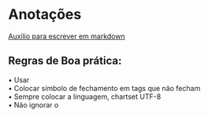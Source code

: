 # Anotações

[Auxilio para escrever em markdown](https://docs.github.com/pt/get-started/writing-on-github/getting-started-with-writing-and-formatting-on-github/basic-writing-and-formatting-syntax)

## Regras de Boa prática:
•	Usar <!DOCTYPE html>  
•	Colocar símbolo de fechamento em tags que não fecham <tag/>  
•	Sempre colocar a linguagem, chartset UTF-8  
•	Não ignorar o <title>, e não use em várias páginas  
•	Lowercase sempre que possível para nome de tag, atributo, valores, arquivo  
•	Nomes de atributos e seus valores não devem ser separados por espaço  
•	Fazer indentação  

## HTML

### Ícone:
Ícone minimalista e em ico nome = favicon.ico  
Fundo png  


### Tabela:

* Conjunto de Campos
  
< fieldset >  
< legend >formatar como tabela< /legend >  
< /fieldset >  

* Tabela 

< table >  
< tr >  
< th >< /th >  
< td >< /td >  
< /tr >  
< /table >  

* Lista

< ul >  
< li >< /li >  
< li >< /li >  
< li >< /li >  
< /ul >  

### Formulários:

< forms >Escrever dentro da tag< /forms >  

**Label:** Nome antes da caixinha de resposta  
**Input:** Caixinha de resposta  
**ID:** Configurar label  	
**PlaceHolder:** Colocar descrição dentro da caixinha  
**Name:** Nome da variável  
**Value:** Nome dentro do botão  

[Para ver todos os inputs aperta aqui](https://www.w3schools.com/html/html_form_input_types.asp)  

Exemplo forms de Nome:  
< label for=”idNome” >Nome< /label >  
< input type=”text” name=”nameNome” id=”idNome” placeholder="Digite seu nome..."/ >  

Exemplo forms de Data de Nascimento:  
< label for=” idData” >Data de nascimento< /label >  
< input type=”date” name=”nameData” id=”idData”/ >  

Exemplo forms de CPF:  
< label for=”idCPF” >CPF< /label >  
< input type=”number” name=”nameCPF” id=”idCPF” placeholder="Digite seu CPF..."/ >  

Exemplo forms de Email:  
< label for="idEmail" >E-mail< /label >   
< input type="email" id=" idEmail" name=”nameEmail” placeholder="Digite seu email..."/ >  

Exemplo forms de enviar imagem:  
< label for=”idArquivo” >Arquivo< /label >   
< input type=”file” name=”nameArquivo” id=”idArquivo”/ >  

Exemplo forms de enviar senha:  
< label for=”idSenha” >Senha< /label >  
< input type=”password” name=”nameSenha” id=”idSenha”/ >  

Exemplo forms de um intervalo de números:  
< label for=” idIntervalo” >Intervalo< /label >  
< input type=”rand” name=”nameIntervalo” id=”idIntervalo”/ >  

Exemplo forms de bolinha de marcação:  
< label for=”idBolinha” >Bolinha< /label >   
< input type=”radio” name=”nameBolinha” id=”idBolinha”/ >  
< label for=”idBolinha1” >Bolinha1< /label >  
< input type=”radio” name=”nameBolinha”  id=”idBolinha1”/ >  
< label for=”idBolinha2” >Bolinha2< /label >  
< input type=”radio” name=”nameBolinha”  id=”idBolinha2”/ >  

Exemplo forms de seleção:  
< label for=” idSelecao”>Seleção</label >  
< select id=”idSelecao” >  
	< option value=”MG” >Minas Gerais< /option >  
< option value=”SP” >São Paulo< /option >  
< /select >  


Exemplo forms botão de enviar:  
< input type="submit" value="Enviar" >  

Exemplo forms de resetar  
< input type=”reset” value=”Redefinir”/ >  

### Tag A:  
< a href=”link” >< /a > para linkar a sites da internet  
< a href=”arquivo” >< /a > link para fazer download  

### Linkar: 
< link rel="stylesheet" href="nome do seu arquivo.css" > Linkar css  
< link rel="icon" type="image/x-icon" href="favicon.ico" /> Linkar icon  


## CSS

Hierarquia do css  
Interno (tag style no head), Externo (no arquivo css) e InLine (style na linha)  

Style é um parametro de css inline  
Style em css externo é nada  
Style css interno é uma tag  

### Palheta de Cores
@charset="UTF-8";

rgb
red green e blue  

#000000 preto  
#FFFFFF branco  

#222222 Pares iguais são cinza

#FFDAD9  
#C891AF  
#C5CCD5  
#9DB598  
#EFFFF6  

### Referenciar cor por nome

:root {  
-- nome da cor #000000  
-- nome da cor #000000  
}  

### Sistema de caixa

padding margem interna  
border [borda](https://www.w3schools.com/css/css_border.asp) visivel  
margin espaçamento  
width largura  
height altura  

* Tags  

< div >< /div > divisao  
< header >< /header > cabeçalho  
< nav >< /nav > menu  
< main >< /main > principal  
< footer >< /footer > rodape  

* Extra  

< article >< /article > artigos  
< aside >< /aside > do lado  
< setion >< /setion > seções  

Manter o header, nav e footer estaticos
auto centraliza  

### Atalhos:
Alt + z Para o texto não vazar na tela  
Control + shift + p Para envelopar  
! enter Para o cabeçalho do html  
Control + d ou control + shift + l Selecionar palavras iguais  
shift + alt + f Lndentar  
windowns + v Area de Transferencia  

### Extra:
/?size=l para baixar coisas via instagram
